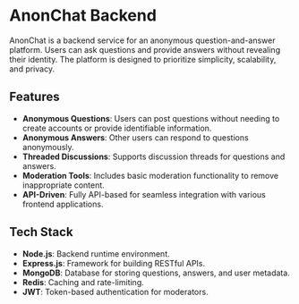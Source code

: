 # AnonChat Backend

AnonChat is a backend service for an anonymous question-and-answer platform. Users can ask questions and provide answers without revealing their identity. The platform is designed to prioritize simplicity, scalability, and privacy.

## Features

- **Anonymous Questions**: Users can post questions without needing to create accounts or provide identifiable information.
- **Anonymous Answers**: Other users can respond to questions anonymously.
- **Threaded Discussions**: Supports discussion threads for questions and answers.
- **Moderation Tools**: Includes basic moderation functionality to remove inappropriate content.
- **API-Driven**: Fully API-based for seamless integration with various frontend applications.

## Tech Stack

- **Node.js**: Backend runtime environment.
- **Express.js**: Framework for building RESTful APIs.
- **MongoDB**: Database for storing questions, answers, and user metadata.
- **Redis**: Caching and rate-limiting.
- **JWT**: Token-based authentication for moderators.
